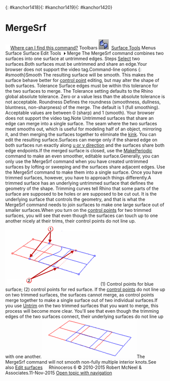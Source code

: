 ---
---

{: #kanchor1418}{: #kanchor1419}{: #kanchor1420}
# MergeSrf
 [![images/transparent.gif](images/transparent.gif)Where can I find this command?](javascript:void(0);) Toolbars
![images/mergesrf.png](images/mergesrf.png) [Surface Tools](surface-tools-toolbar.html) 
Menus
Surface
Surface Edit Tools![images/menuarrow.gif](images/menuarrow.gif)
Merge
The MergeSrf command combines two surfaces into one surface at untrimmed edges.
Steps
 [Select](select-objects.html) two surfaces.Both surfaces must be untrimmed and share an edge.Your browser does not support the video tag.Command-line options
{: #smooth}Smooth
The resulting surface will be smooth. This makes the surface behave better for [control point](controlpoint.html) editing, but may alter the shape of both surfaces.
Tolerance
Surface edges must be within this tolerance for the two surfaces to merge.
The Tolerance setting defaults to the Rhino global absolute tolerance. Zero or a value less than the absolute tolerance is not acceptable.
Roundness
Defines the roundness (smoothness, dullness, bluntness, non-sharpness) of the merge. The default is 1 (full smoothing). Acceptable values are between 0 (sharp) and 1 (smooth).
Your browser does not support the video tag.Note
Untrimmed surfaces that share an edge can merge into a single surface. The seam where the two surfaces meet smooths out, which is useful for modeling half of an object, mirroring it, and then merging the surfaces together to eliminate the [kink](kink.html). You can edit the resulting surface.Surfaces can merge only if the shared edge on both surfaces run exactly along [u or v&#160;direction](curvesurfacedirection.html) and the surfaces share both edge endpoints.If the merged surface is closed, use the [MakePeriodic](makeperiodic.html) command to make an even smoother, editable surface.Generally, you can only use the MergeSrf command when you have created untrimmed surfaces by lofting or sweeping and the surfaces share adjacent edges. Use the MergeSrf command to make them into a single surface. Once you have trimmed surfaces, however, you have to approach things differently.A trimmed surface has an underlying untrimmed surface that defines the geometry of the shape. Trimming curves tell Rhino that some parts of the surface are supposed to be holes or are supposed to be cut out. It is the underlying surface that controls the geometry, and that is what the MergeSrf command needs to join surfaces to make one large surface out of smaller surfaces.When you turn on the [control points](controlpoint.html) for two trimmed surfaces, you will see that even though the surfaces can touch up to one another nicely at their trims, their control points do not line up.![images/trimmed-surfaces-002.png](images/trimmed-surfaces-002.png)(1) Control points for blue surface; (2) control points for red surface.
If the [control points](controlpoint.html) do not line up on two trimmed surfaces, the surfaces cannot merge, as control points merge together to make a single surface out of two individual surfaces.If you use [Untrim](trim.html#untrim) on the two trimmed surfaces that you want to merge, this process will become more clear. You'll see that even though the trimming edges of the two surfaces connect, their underlying surfaces do not line up with one another.![images/trimmed-surfaces-003.png](images/trimmed-surfaces-003.png)The MergeSrf command will not smooth non-fully multiple interior knots.See also
 [Edit surfaces](sak-surfacetools.html) 
&#160;
&#160;
Rhinoceros 6 © 2010-2015 Robert McNeel &amp; Associates.11-Nov-2015
 [Open topic with navigation](mergesrf.html) 

